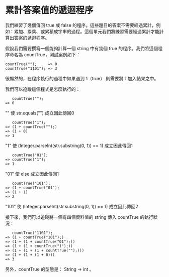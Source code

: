 # 累計答案值的遞迴程序

我們練習了幾個傳回 true 或 false 的程序。這些題目的答案不需要經過累計，例如：累加、累乘、或累積成字串的過程。這個單元我們將練習需要經過累計才能計算出答案的遞迴程序。

假設我們需要撰寫一個能夠計算一個 string 中有幾個 true 的程序。我們將這個程序命名為 countTrue，測試案例如下：

    countTrue("");     => 0
    countTrue("1101"); => 3

很顯然的，在程序執行的過程中如果遇到 1（true） 則需要將 1 加入結果之中。

我們可以追蹤這個程式是怎麼執行的：

       countTrue("");
    => 0

"" 使 str.equals("") 成立因此傳回0

       countTrue("1");
    => (1 + countTrue("");)
    => (1 + 0)
    => 1

"1" 使 (Integer.parseInt(str.substring(0, 1)) == 1) 成立因此傳回1

       countTrue("01");
    => countTrue("1");
    => 1

"01" 使 else 成立因此傳回1

       countTrue("101");
    => (1 + countTrue("01");
    => (1 + 1)
    => 2

"101" 使 (Integer.parseInt(str.substring(0, 1)) == 1) 成立因此傳回2

接下來，我們可以追蹤將一個有四個資料值的 string 傳入 countTrue 的執行狀況：

       countTrue("1101");
    => (1 + countTrue("101");)
    => (1 + (1 + countTrue("01");))
    => (1 + (1 + countTrue("1");))
    => (1 + (1 + (1 + countTrue("");)))
    => (1 + (1 + (1 + 0)))
    => 3

另外，countTrue 的型態是： String -> int 。
